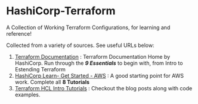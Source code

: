 # HashiCorp-Terraform
A Collection of Working Terraform Configurations, for learning and reference!

Collected from a variety of sources. See useful URLs below:

1. [Terraform Documentation](https://www.terraform.io/docs/index.html) : Terraform Documentation Home by HashiCorp. Run through the _**9 Essentials**_ to begin with, from Intro to Estending Terraform
2. [HashiCorp Learn- Get Started - AWS](https://learn.hashicorp.com/collections/terraform/aws-get-started) : A good starting point for AWS work. Complete all **8 Tutorials**
3. [Terraform HCL Intro Tutorials](https://github.com/boltops-tools/terraform-hcl-tutorials) : Checkout the blog posts along with code examples.
